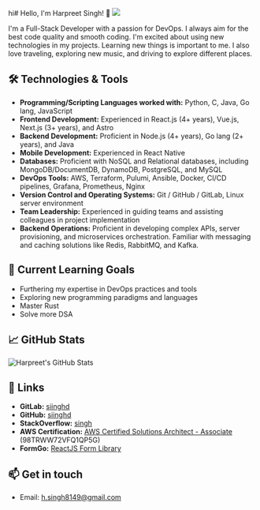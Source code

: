 hi# Hello, I'm Harpreet Singh! 👋 ![](https://komarev.com/ghpvc/?username=siinghd)


I'm a Full-Stack Developer with a passion for DevOps. I always aim for the best code quality and smooth coding. I'm excited about using new technologies in my projects. Learning new things is important to me. I also love traveling, exploring new music, and driving to explore different places.

## 🛠️ Technologies & Tools

- **Programming/Scripting Languages worked with:** Python, C, Java, Go lang, JavaScript
- **Frontend Development:** Experienced in React.js (4+ years), Vue.js, Next.js (3+ years), and Astro
- **Backend Development:** Proficient in Node.js (4+ years), Go lang (2+ years), and Java
- **Mobile Development:** Experienced in React Native
- **Databases:** Proficient with NoSQL and Relational databases, including MongoDB/DocumentDB, DynamoDB, PostgreSQL, and MySQL
- **DevOps Tools:** AWS, Terraform, Pulumi, Ansible, Docker, CI/CD pipelines, Grafana, Prometheus, Nginx
- **Version Control and Operating Systems:** Git / GitHub / GitLab, Linux server environment
- **Team Leadership:** Experienced in guiding teams and assisting colleagues in project implementation
- **Backend Operations:** Proficient in developing complex APIs, server provisioning, and microservices orchestration. Familiar with messaging and caching solutions like Redis, RabbitMQ, and Kafka.

## 🌱 Current Learning Goals

- Furthering my expertise in DevOps practices and tools
- Exploring new programming paradigms and languages
- Master Rust
- Solve more DSA

## 📈 GitHub Stats

![Harpreet's GitHub Stats](https://github-readme-stats.vercel.app/api?username=siinghd&show_icons=true&hide_title=true&count_private=true&hide=prs&theme=dark)

## 🔗 Links

- **GitLab:** [siinghd](https://gitlab.com/siinghd)
- **GitHub:** [siinghd](https://github.com/siinghd)
- **StackOverflow:** [singh](https://stackoverflow.com/users/9386720/singh)
- **AWS Certification:** [AWS Certified Solutions Architect - Associate](https://aws.amazon.com/verification) (98TRWW72VFQ1QP5G)
- **FormGo:** [ReactJS Form Library](https://www.npmjs.com/package/formgo)

## 📫 Get in touch

- Email: h.singh8149@gmail.com

